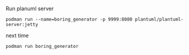 Run planuml server

```
podman run --name=boring_generator -p 9999:8080 plantuml/plantuml-server:jetty
```

next time 

```
podman run boring_generator
```